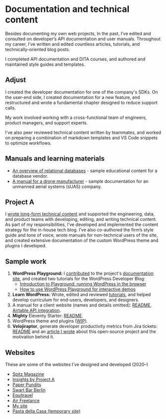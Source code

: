 # Documentation and technical content

Besides documenting my own web projects, In the past, I’ve edited and consulted on developer’s API documentation and user manuals. Throughout my career, I’ve written and edited countless articles, tutorials, and technically-oriented blog posts.

I completed API documentation and DITA courses, and authored and maintained style guides and templates.

## Adjust

I created the developer documentation for one of the company's SDKs. On the user-end side, I created documentation for a new feature, and restructured and wrote a fundamental chapter designed to reduce support calls.

My work involved working with a cross-functional team of engineers, product managers, and support experts.

I've also peer reviewed technical content written by teammates, and worked on preparing a combination of markdown templates and VS Code snippets to optimize workflows.

## Manuals and learning materials

- [An overview of relational databases](/assignments/Overview_of_relational_databases.pdf) - sample educational content for a database vendor.
- [A manual for a drone manufacturer](/assignments/Drone_manual.pdf) - sample documentation for an unmanned aerial systems (sUAS) company.

## Project A

I [wrote long-form technical content](https://insights.project-a.com/?s=Ronny+Shani+) and supported the engineering, data, and product teams with developing, editing, and writing technical content.
As part of my responsibilities, I’ve developed and implemented the content strategy for the in-house tech blog. I’ve also co-authored the firm’s style guide and tone of voice, wrote manuals for non-technical users of the site, and created extensive documentation of the custom WordPress theme and plugins I developed.

## Sample work

1. **WordPress Playground:** I [contributed](https://github.com/WordPress/wordpress-playground/issues?q=mentions%3A%40me+is%3Aclosed) to the project's [documentation site](https://wordpress.github.io/wordpress-playground/developers/), and created two tutorials for the WordPress Developer Blog:
   - [Introduction to Playground: running WordPress in the browser](https://developer.wordpress.org/news/2024/04/05/introduction-to-playground-running-wordpress-in-the-browser/)
   - [How to use WordPress Playground for interactive demos](https://developer.wordpress.org/news/2024/04/25/how-to-use-wordpress-playground-for-interactive-demos/)
2. **Learn WordPress:** Wrote, edited and reviewed [tutorials](https://github.com/WordPress/Learn/issues?q=assignee%3A%40me%20state%3Aclosed), and helped develop curriculum for end-users, developers, and designers.
3. A manual for a client website (names and details omitted): [README](client_x/README.md), [Airtable API integration](client_x/DEV-DOCS.md).
4. **Mighty** Eleventy Starter: [README](mighty/README.md).
5. WordPress theme and plugins ([WIP](wordpress/README.md)).
6. **Velojiraptor**, generate developer productivity metrics from Jira tickets: [README](https://github.com/project-a/velojiraptor/blob/main/README.md) and an [article I wrote](https://insights.project-a.com/engineering-your-engineers-velojiraptor/) about this open-source project and the motivation behind it.

## Websites

These are some of the websites I’ve designed and developed (2020–)

- [Spitz Magazine](https://spitzmag.de)
- [Insights by Project A](https://insights.project-a.com)
- [Paper Pundits](http://paperpundits.co.uk)
- [Swart Bar Berlin](https://swart-berlin.de)
- [Equitravel](https://equitravel.de)
- [Air Freelance](https://www.air-freelance.com)
- [My site](https://www.ironnysh.com)
- [Pasta della Casa (temporary site)](https://psdc-static.vercel.app)
